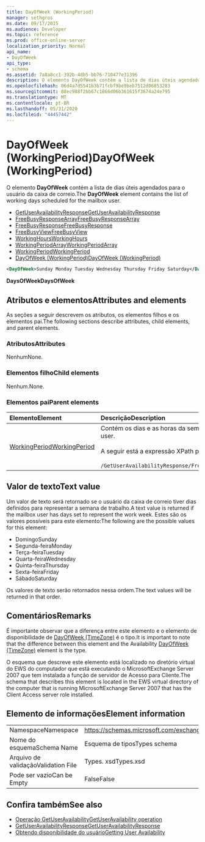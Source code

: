 ```yaml
---
title: DayOfWeek (WorkingPeriod)
manager: sethgros
ms.date: 09/17/2015
ms.audience: Developer
ms.topic: reference
ms.prod: office-online-server
localization_priority: Normal
api_name:
- DayOfWeek
api_type:
- schema
ms.assetid: 7a8a8cc1-392b-4db5-bb76-710477e31396
description: O elemento DayOfWeek contém a lista de dias úteis agendados para o usuário da caixa de correio.
ms.openlocfilehash: 06d4a7d5541b3b71fcbf9be9beb7512d06853283
ms.sourcegitcommit: 88ec988f2bb67c1866d06b361615f3674a24e795
ms.translationtype: MT
ms.contentlocale: pt-BR
ms.lasthandoff: 05/31/2020
ms.locfileid: "44457442"
---
```

# <a name="dayofweek-workingperiod"></a><span data-ttu-id="36efd-103">DayOfWeek (WorkingPeriod)</span><span class="sxs-lookup"><span data-stu-id="36efd-103">DayOfWeek (WorkingPeriod)</span></span>

<span data-ttu-id="36efd-104">O elemento **DayOfWeek** contém a lista de dias úteis agendados para o usuário da caixa de correio.</span><span class="sxs-lookup"><span data-stu-id="36efd-104">The **DayOfWeek** element contains the list of working days scheduled for the mailbox user.</span></span> 
  
- [<span data-ttu-id="36efd-105">GetUserAvailabilityResponse</span><span class="sxs-lookup"><span data-stu-id="36efd-105">GetUserAvailabilityResponse</span></span>](getuseravailabilityresponse.md)  
- [<span data-ttu-id="36efd-106">FreeBusyResponseArray</span><span class="sxs-lookup"><span data-stu-id="36efd-106">FreeBusyResponseArray</span></span>](freebusyresponsearray.md)  
- [<span data-ttu-id="36efd-107">FreeBusyResponse</span><span class="sxs-lookup"><span data-stu-id="36efd-107">FreeBusyResponse</span></span>](freebusyresponse.md)  
- [<span data-ttu-id="36efd-108">FreeBusyView</span><span class="sxs-lookup"><span data-stu-id="36efd-108">FreeBusyView</span></span>](freebusyview.md)  
- [<span data-ttu-id="36efd-109">WorkingHours</span><span class="sxs-lookup"><span data-stu-id="36efd-109">WorkingHours</span></span>](workinghours-ex15websvcsotherref.md)  
- [<span data-ttu-id="36efd-110">WorkingPeriodArray</span><span class="sxs-lookup"><span data-stu-id="36efd-110">WorkingPeriodArray</span></span>](workingperiodarray.md) 
- [<span data-ttu-id="36efd-111">WorkingPeriod</span><span class="sxs-lookup"><span data-stu-id="36efd-111">WorkingPeriod</span></span>](workingperiod.md)  
- [<span data-ttu-id="36efd-112">DayOfWeek (WorkingPeriod)</span><span class="sxs-lookup"><span data-stu-id="36efd-112">DayOfWeek (WorkingPeriod)</span></span>](dayofweek-workingperiod.md)
  
```xml
<DayOfWeek>Sunday Monday Tuesday Wednesday Thursday Friday Saturday</DayOfWeek>
```

<span data-ttu-id="36efd-113">**DaysOfWeek**</span><span class="sxs-lookup"><span data-stu-id="36efd-113">**DaysOfWeek**</span></span>

## <a name="attributes-and-elements"></a><span data-ttu-id="36efd-114">Atributos e elementos</span><span class="sxs-lookup"><span data-stu-id="36efd-114">Attributes and elements</span></span>

<span data-ttu-id="36efd-115">As seções a seguir descrevem os atributos, os elementos filhos e os elementos pai.</span><span class="sxs-lookup"><span data-stu-id="36efd-115">The following sections describe attributes, child elements, and parent elements.</span></span>
  
### <a name="attributes"></a><span data-ttu-id="36efd-116">Atributos</span><span class="sxs-lookup"><span data-stu-id="36efd-116">Attributes</span></span>

<span data-ttu-id="36efd-117">Nenhum</span><span class="sxs-lookup"><span data-stu-id="36efd-117">None.</span></span>
  
### <a name="child-elements"></a><span data-ttu-id="36efd-118">Elementos filho</span><span class="sxs-lookup"><span data-stu-id="36efd-118">Child elements</span></span>

<span data-ttu-id="36efd-119">Nenhum.</span><span class="sxs-lookup"><span data-stu-id="36efd-119">None.</span></span>
  
### <a name="parent-elements"></a><span data-ttu-id="36efd-120">Elementos pai</span><span class="sxs-lookup"><span data-stu-id="36efd-120">Parent elements</span></span>

|<span data-ttu-id="36efd-121">**Elemento**</span><span class="sxs-lookup"><span data-stu-id="36efd-121">**Element**</span></span>|<span data-ttu-id="36efd-122">**Descrição**</span><span class="sxs-lookup"><span data-stu-id="36efd-122">**Description**</span></span>|
|:-----|:-----|
|[<span data-ttu-id="36efd-123">WorkingPeriod</span><span class="sxs-lookup"><span data-stu-id="36efd-123">WorkingPeriod</span></span>](workingperiod.md) <br/> |<span data-ttu-id="36efd-124">Contém os dias e as horas da semana de trabalho do usuário da caixa de correio.</span><span class="sxs-lookup"><span data-stu-id="36efd-124">Contains the work week days and hours of the mailbox user.</span></span><br/><br/><span data-ttu-id="36efd-125">A seguir está a expressão XPath para este elemento:</span><span class="sxs-lookup"><span data-stu-id="36efd-125">The following is the XPath expression to this element:</span></span><br/><br/>`/GetUserAvailabilityResponse/FreeBusyResponseArray/FreeBusyResponse/FreeBusyView/WorkingHours/WorkingPeriodArray/WorkingPeriod[i[` <br/> |
   
## <a name="text-value"></a><span data-ttu-id="36efd-126">Valor de texto</span><span class="sxs-lookup"><span data-stu-id="36efd-126">Text value</span></span>

<span data-ttu-id="36efd-127">Um valor de texto será retornado se o usuário da caixa de correio tiver dias definidos para representar a semana de trabalho.</span><span class="sxs-lookup"><span data-stu-id="36efd-127">A text value is returned if the mailbox user has days set to represent the work week.</span></span> <span data-ttu-id="36efd-128">Estes são os valores possíveis para este elemento:</span><span class="sxs-lookup"><span data-stu-id="36efd-128">The following are the possible values for this element:</span></span>
  
- <span data-ttu-id="36efd-129">Domingo</span><span class="sxs-lookup"><span data-stu-id="36efd-129">Sunday</span></span>    
- <span data-ttu-id="36efd-130">Segunda-feira</span><span class="sxs-lookup"><span data-stu-id="36efd-130">Monday</span></span>    
- <span data-ttu-id="36efd-131">Terça-feira</span><span class="sxs-lookup"><span data-stu-id="36efd-131">Tuesday</span></span>    
- <span data-ttu-id="36efd-132">Quarta-feira</span><span class="sxs-lookup"><span data-stu-id="36efd-132">Wednesday</span></span>    
- <span data-ttu-id="36efd-133">Quinta-feira</span><span class="sxs-lookup"><span data-stu-id="36efd-133">Thursday</span></span>    
- <span data-ttu-id="36efd-134">Sexta-feira</span><span class="sxs-lookup"><span data-stu-id="36efd-134">Friday</span></span>    
- <span data-ttu-id="36efd-135">Sábado</span><span class="sxs-lookup"><span data-stu-id="36efd-135">Saturday</span></span> 
    
<span data-ttu-id="36efd-136">Os valores de texto serão retornados nessa ordem.</span><span class="sxs-lookup"><span data-stu-id="36efd-136">The text values will be returned in that order.</span></span>
  
## <a name="remarks"></a><span data-ttu-id="36efd-137">Comentários</span><span class="sxs-lookup"><span data-stu-id="36efd-137">Remarks</span></span>

<span data-ttu-id="36efd-138">É importante observar que a diferença entre este elemento e o elemento de disponibilidade de [DayOfWeek (TimeZone)](dayofweek-timezone.md) é o tipo.</span><span class="sxs-lookup"><span data-stu-id="36efd-138">It is important to note that the difference between this element and the Availability [DayOfWeek (TimeZone)](dayofweek-timezone.md) element is the type.</span></span> 
  
<span data-ttu-id="36efd-139">O esquema que descreve este elemento está localizado no diretório virtual do EWS do computador que está executando o MicrosoftExchange Server 2007 que tem instalada a função de servidor de Acesso para Cliente.</span><span class="sxs-lookup"><span data-stu-id="36efd-139">The schema that describes this element is located in the EWS virtual directory of the computer that is running MicrosoftExchange Server 2007 that has the Client Access server role installed.</span></span>
  
## <a name="element-information"></a><span data-ttu-id="36efd-140">Elemento de informações</span><span class="sxs-lookup"><span data-stu-id="36efd-140">Element information</span></span>

|||
|:-----|:-----|
|<span data-ttu-id="36efd-141">Namespace</span><span class="sxs-lookup"><span data-stu-id="36efd-141">Namespace</span></span>  <br/> |https://schemas.microsoft.com/exchange/services/2006/types  <br/> |
|<span data-ttu-id="36efd-142">Nome do esquema</span><span class="sxs-lookup"><span data-stu-id="36efd-142">Schema Name</span></span>  <br/> |<span data-ttu-id="36efd-143">Esquema de tipos</span><span class="sxs-lookup"><span data-stu-id="36efd-143">Types schema</span></span>  <br/> |
|<span data-ttu-id="36efd-144">Arquivo de validação</span><span class="sxs-lookup"><span data-stu-id="36efd-144">Validation File</span></span>  <br/> |<span data-ttu-id="36efd-145">Types. xsd</span><span class="sxs-lookup"><span data-stu-id="36efd-145">Types.xsd</span></span>  <br/> |
|<span data-ttu-id="36efd-146">Pode ser vazio</span><span class="sxs-lookup"><span data-stu-id="36efd-146">Can be Empty</span></span>  <br/> |<span data-ttu-id="36efd-147">False</span><span class="sxs-lookup"><span data-stu-id="36efd-147">False</span></span>  <br/> |
   
## <a name="see-also"></a><span data-ttu-id="36efd-148">Confira também</span><span class="sxs-lookup"><span data-stu-id="36efd-148">See also</span></span>

- [<span data-ttu-id="36efd-149">Operação GetUserAvailability</span><span class="sxs-lookup"><span data-stu-id="36efd-149">GetUserAvailability operation</span></span>](getuseravailability-operation.md)  
- [<span data-ttu-id="36efd-150">GetUserAvailabilityResponse</span><span class="sxs-lookup"><span data-stu-id="36efd-150">GetUserAvailabilityResponse</span></span>](getuseravailabilityresponse.md)
- [<span data-ttu-id="36efd-151">Obtendo disponibilidade do usuário</span><span class="sxs-lookup"><span data-stu-id="36efd-151">Getting User Availability</span></span>](https://msdn.microsoft.com/library/d4133fcb-9b0f-4e6b-aadf-a389da83516a%28Office.15%29.aspx)

